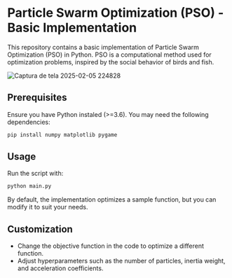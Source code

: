 # Particle Swarm Optimization (PSO) - Basic Implementation

This repository contains a basic implementation of Particle Swarm Optimization (PSO) in Python. PSO is a computational method used for optimization problems, inspired by the social behavior of birds and fish.

![Captura de tela 2025-02-05 224828](https://github.com/user-attachments/assets/ee422ea8-69ba-4d89-bf88-3a2ff520e35d)

## Prerequisites
Ensure you have Python instaled (>=3.6). You may need the following dependencies:
```bash
pip install numpy matplotlib pygame
```

## Usage
Run the script with:
```bash
python main.py
```
By default, the implementation optimizes a sample function, but you can modify it to suit your needs.

## Customization
- Change the objective function in the code to optimize a different function.
- Adjust hyperparameters such as the number of particles, inertia weight, and acceleration coefficients.

